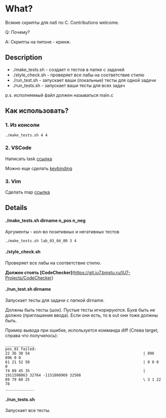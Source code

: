 # What? 

Всякие скрипты для лаб по C. Contributions welcome.

Q: Почему?

A: Скрипты на питоне - кринж.

## Description

- ./make_tests.sh - создает n тестов в папке с задачей
- ./style_check.sh - проверяет все лабы на соответствие стилю
- ./run_test.sh - запускает ваши (локальные) тесты для одной задачи
- ./run_tests.sh - запускает ваши тесты для всех задач

p.s. исполняемый файл должен называться main.c

## Как использовать?

### 1. Из консоли

```
./make_tests.sh 4 4
```

### 2. VSCode

Написать task [ссылка](https://code.visualstudio.com/docs/editor/tasks)

Можно еще сделать [keybinding](https://code.visualstudio.com/docs/editor/tasks#_binding-keyboard-shortcuts-to-tasks)

### 3. Vim

Сделать map [ссылка](https://unix.stackexchange.com/questions/34066/vim-bind-a-key-to-a-bash-command)

## Details

#### ./make_tests.sh dirname n_pos n_neg

Аргументы -  кол-во позитивных и негативных тестов

```
./make_tests.sh lab_03_04_00 3 4
```

#### ./style_check.sh

Проверяет все лабы на соответствие стилю.

**Должен стоять [CodeChecker]**(<https://git.iu7.bmstu.ru/IU7-Projects/CodeChecker>)

#### ./run_test.sh dirname

Запускает тесты для задачи с папкой dirname.

Должны быть тесты (шок). Пустые тесты игнорируются. Букв быть не должно (приглашения ввода). Если они есть, то в out они тоже должны быть.

Пример вывода при ошибке, используется комманда diff (Слева target, справа что получилось):

```
_____________
pos_01 failed:
22 36 30 54                                                   | 896 896 0 0 
61 21 52 50                                                   | 0 0 0 0 
74 89 45 35                                                   | 1911598863 32764 -1151860969 32508 
89 79 60 25                                                   \ 3 1 22 78 
_____________
```

#### ./run_tests.sh

Запускает все тесты.
